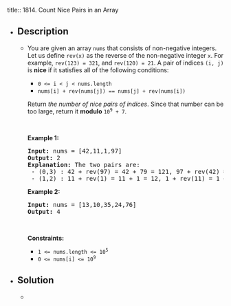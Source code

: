 title:: 1814. Count Nice Pairs in an Array

- ## Description
	- <p>You are given an array <code>nums</code> that consists of non-negative integers. Let us define <code>rev(x)</code> as the reverse of the non-negative integer <code>x</code>. For example, <code>rev(123) = 321</code>, and <code>rev(120) = 21</code>. A pair of indices <code>(i, j)</code> is <strong>nice</strong> if it satisfies all of the following conditions:</p>
	  
	  <ul>
	  	<li><code>0 &lt;= i &lt; j &lt; nums.length</code></li>
	  	<li><code>nums[i] + rev(nums[j]) == nums[j] + rev(nums[i])</code></li>
	  </ul>
	  
	  <p>Return <em>the number of nice pairs of indices</em>. Since that number can be too large, return it <strong>modulo</strong> <code>10<sup>9</sup> + 7</code>.</p>
	  
	  <p>&nbsp;</p>
	  <p><strong class="example">Example 1:</strong></p>
	  
	  <pre>
	  <strong>Input:</strong> nums = [42,11,1,97]
	  <strong>Output:</strong> 2
	  <strong>Explanation:</strong> The two pairs are:
	   - (0,3) : 42 + rev(97) = 42 + 79 = 121, 97 + rev(42) = 97 + 24 = 121.
	   - (1,2) : 11 + rev(1) = 11 + 1 = 12, 1 + rev(11) = 1 + 11 = 12.
	  </pre>
	  
	  <p><strong class="example">Example 2:</strong></p>
	  
	  <pre>
	  <strong>Input:</strong> nums = [13,10,35,24,76]
	  <strong>Output:</strong> 4
	  </pre>
	  
	  <p>&nbsp;</p>
	  <p><strong>Constraints:</strong></p>
	  
	  <ul>
	  	<li><code>1 &lt;= nums.length &lt;= 10<sup>5</sup></code></li>
	  	<li><code>0 &lt;= nums[i] &lt;= 10<sup>9</sup></code></li>
	  </ul>
- ## Solution
	-